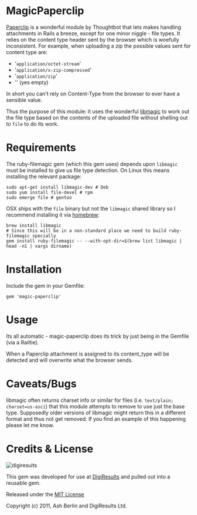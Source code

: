 # MagicPaperclip

[Paperclip] is a wonderful module by Thoughtbot that lets makes handling
attachments in Rails a breeze, except for one minor niggle - file types. It
relies on the content type header sent by the browser which is woefully
inconsistent. For example, when uploading a zip the possible values sent
for content type are:

+ '`application/octet-stream`'
+ '`application/x-zip-compressed`'
+ '`application/zip`'
+ '' (yes empty)

In short you can't rely on Content-Type from the browser to ever have a
sensible value.

Thus the purpose of this module: it uses the wonderful
[libmagic](http://www.darwinsys.com/file/) to work out the file type based
on the contents of the uploaded file without shelling out to `file` to do its
work.

# Requirements

The ruby-filemagic gem (which this gem uses) depends upon `libmagic` must be
installed to give us file type detection. On Linux this means installing the
relevant package:

    sudo apt-get install libmagic-dev # Deb
    sudo yum install file-devel # rpm
    sudo emerge file # gentoo

OSX ships with the `file` binary but not the `libmagic` shared library so I
recommend installing it via [homebrew]:

    brew install libmagic
    # Since this will be in a non-standard place we need to build ruby-filemagic specially
    gem install ruby-filemagic -- --with-opt-dir=$(brew list libmagic | head -n1 | xargs dirname)

# Installation

Include the gem in your Gemfile:

    gem 'magic-paperclip'

# Usage

Its all automatic - magic-paperclip does its trick by just being in the
Gemfile (via a Railtie).

When a Paperclip attachment is assigned to its content_type will be detected
and will overwrite what the browser sends.

# Caveats/Bugs

libmagic often returns charset info or similar for files (i.e. `text/plain;
charset=us-asci`) that this module attempts to remove to use just the base
type. Supposedly older versions of libmagic might return this in a
different format and thus not get removed. If you find an example of this
happening please let me know.

# Credits & License

![digiresults](https://www.digiresults.com/stylesheets/images/logo_white.png)

This gem was developed for use at [DigiResults] and pulled out into a reusable gem.

Released under the [MIT License][MIT]

Copyright (c) 2011, Ash Berlin and DigiResults Ltd.

[Paperclip]: http://github.com/thoughtbot/paperclip
[homebrew]: http://mxcl.github.com/homebrew/
[MIT]: http://creativecommons.org/licenses/MIT/
[DigiResults]: http://www.digiresults.com/
